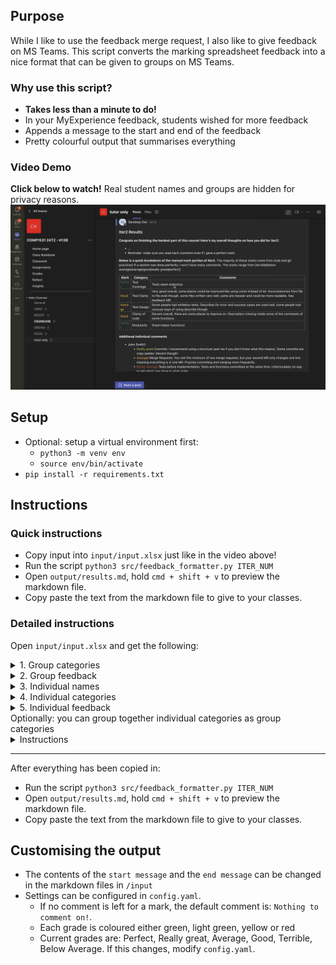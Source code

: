 ## Purpose
While I like to use the feedback merge request, I also like to give feedback on MS Teams. This script converts the marking spreadsheet feedback into a nice format that can be given to groups on MS Teams.

### Why use this script?
- **Takes less than a minute to do!**
- In your MyExperience feedback, students wished for more feedback
- Appends a message to the start and end of the feedback
- Pretty colourful output that summarises everything

### Video Demo
**Click below to watch!** Real student names and groups are hidden for privacy reasons. 
[![Watch the video](assets/feedback_formatting_thumbnail.png)](https://youtu.be/id39xWO5gwk)

## Setup
- Optional: setup a virtual environment first:
  - `python3 -m venv env`
  - `source env/bin/activate`
- `pip install -r requirements.txt`

## Instructions
### Quick instructions
- Copy input into `input/input.xlsx` just like in the video above!
- Run the script `python3 src/feedback_formatter.py ITER_NUM`
- Open `output/results.md`, hold `cmd + shift + v` to preview the markdown file.
- Copy paste the text from the markdown file to give to your classes.

### Detailed instructions
Open `input/input.xlsx` and get the following:
<details>
  <summary>1. Group categories</summary>

![Copy group categories](assets/1.1-copy-group-categories.png)
![Paste group categories](assets/1.2-paste-categories.png)
</details>
<details>
  <summary>2. Group feedback</summary>

![Copy group feedback](assets/1.3-copy-group-feedback.png)
![Paste group feedback](assets/1.4-paste-group-feedback.png)
</details>
<details>
  <summary>3. Individual names</summary>

![Copy names](assets/2.1-copy-names.png)
![Paste names](assets/2.2-paste-names.png)
</details>
<details>
  <summary>4. Individual categories</summary>

![Copy individual categories](assets/2.3-copy-categories.png)
![Paste individual categories](assets/2.4-paste-categories.png)
</details>
<details>
  <summary>5. Individual feedback</summary>

![Copy individual feedback](assets/2.5-copy-feedback.png)
![Paste individual feedback](assets/2.6-paste-feedback.png)
</details>
Optionally: you can group together individual categories as group categories
  <details>
    <summary>Instructions</summary>

  ![Copy group categories](assets/3.1-copy-group-categories.png)
  ![Copy additional group categories](assets/3.2-optionally-copy-more-group-categories.png)
  ![Paste additional group categories](assets/3.3-paste-categories.png)
  ![Copy group feedback](assets/3.4-copy-group-feedback.png)
  ![Copy additional group feedback](assets/3.5-copy-addition-group-feedback.png)
  ![Paste additional group feedback](assets/3.6-paste-extra-feedback.png)
  </details>

___

After everything has been copied in:
- Run the script `python3 src/feedback_formatter.py ITER_NUM`
- Open `output/results.md`, hold `cmd + shift + v` to preview the markdown file.
- Copy paste the text from the markdown file to give to your classes.

## Customising the output
- The contents of the `start message` and the `end message` can be changed in the markdown files in `/input`
- Settings can be configured in `config.yaml`.
  - If no comment is left for a mark, the default comment is: `Nothing to comment on!`.
  - Each grade is coloured either green, light green, yellow or red
  - Current grades are: Perfect, Really great, Average, Good, Terrible, Below Average. If this changes, modify `config.yaml`.
